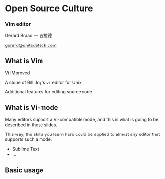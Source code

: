 # Open Source Culture

### Vim editor
Gerard Braad — 吉拉德

gerard@unitedstack.com


## What is Vim
Vi IMproved

A clone of Bill Joy's `vi` editor for Unix.

Additional features for editing source code


## What is Vi-mode
Many editors support a Vi-compatible mode, and this is what is going to be
described in these slides.

This way, the skills you learn here could be applied to almost any editor that
supports such a mode.

  * Sublime Text
  * ...


## Basic usage
